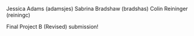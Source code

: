Jessica Adams (adamsjes)
Sabrina Bradshaw (bradshas)
Colin Reininger (reiningc)


Final Project B (Revised) submission!

